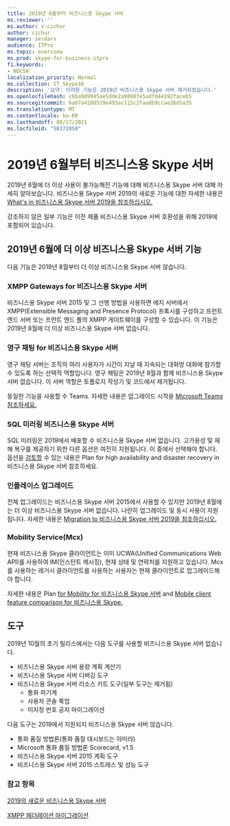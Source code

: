 ```yaml
---
title: 2019년 6월부터 비즈니스용 Skype 서버
ms.reviewer: ''
ms.author: v-cichur
author: cichur
manager: serdars
audience: ITPro
ms.topic: overview
ms.prod: skype-for-business-itpro
f1.keywords:
- NOCSH
localization_priority: Normal
ms.collection: IT_Skype16
description: '요약: 이러한 기능은 2019년 비즈니스용 Skype 서버 제거되었습니다.'
ms.openlocfilehash: c6ba9d9945ae5dde2a9898fe5adfd44192faceb5
ms.sourcegitcommit: 6a87a4180519e493ac115c2faadb9ccae26d5a35
ms.translationtype: MT
ms.contentlocale: ko-KR
ms.lasthandoff: 08/17/2021
ms.locfileid: "58372058"
---
```

# <a name="whats-deprecated-from-skype-for-business-server-2019"></a>2019년 6월부터 비즈니스용 Skype 서버

2019년 6월에 더 이상 사용이 불가능해진 기능에 대해 비즈니스용 Skype 서버 대해 자세히 알아보습니다. 비즈니스용 Skype 서버 2019의 새로운 기능에 대한 자세한 내용은 [What's in 비즈니스용 Skype 서버 2019을 참조하십시오.](whats-new.md)

강조하지 않은 일부 기능은 이전 제품 비즈니스용 Skype 서버 호환성을 위해 2019에 포함되어 있습니다.

## <a name="features-deprecated-in-skype-for-business-server-2019"></a>2019년 6월에 더 이상 비즈니스용 Skype 서버 기능 

다음 기능은 2019년 8월부터 더 이상 비즈니스용 Skype 서버 않습니다.

### <a name="xmpp-gateways-for-skype-for-business-server"></a>XMPP Gateways for 비즈니스용 Skype 서버

비즈니스용 Skype 서버 2015 및 그 선행 방법을 사용하면 에지 서버에서 XMPP(Extensible Messaging and Presence Protocol) 프록시를 구성하고 프런트 엔드 서버 또는 프런트 엔드 풀의 XMPP 게이트웨이를 구성할 수 있습니다. 이 기능은 2019년 8월에 더 이상 비즈니스용 Skype 서버 없습니다.

### <a name="persistent-chat-for-skype-for-business-server"></a>영구 채팅 for 비즈니스용 Skype 서버

영구 채팅 서버는 조직의 여러 사용자가 시간이 지날 때 지속되는 대화방 대화에 참가할 수 있도록 하는 선택적 역할입니다. 영구 채팅은 2019년 8월과 함께 비즈니스용 Skype 서버 없습니다. 이 서버 역할은 토폴로지 작성기 및 코드에서 제거됩니다. 

동일한 기능을 사용할 수 Teams. 자세한 내용은 업그레이드 시작을 [Microsoft Teams 참조하세요.](/microsoftteams/upgrade-start-here)

### <a name="sql-mirroring-for-skype-for-business-server"></a>SQL 미러링 비즈니스용 Skype 서버

SQL 미러링은 2019에서 배포할 수 비즈니스용 Skype 서버 없습니다. 고가용성 및 재해 복구를 제공하기 위한 다른 옵션은 여전히 지원됩니다. 이 중에서 선택해야 합니다. 옵션을 [검토할](../SfbServer/plan-your-deployment/high-availability-and-disaster-recovery/high-availability-and-disaster-recovery.md) 수 있는 내용은 Plan for high availability and disaster recovery in 비즈니스용 Skype 서버 참조하세요.

### <a name="in-place-upgrades"></a>인플레이스 업그레이드 

전체 업그레이드는 비즈니스용 Skype 서버 2015에서 사용할 수 있지만 2019년 8월에는 더 이상 비즈니스용 Skype 서버 없습니다. 나란히 업그레이드 및 동시 사용이 지원됩니다. 자세한 내용은 [Migration to 비즈니스용 Skype 서버 2019을 참조하십시오.](migration/migration-to-skype-for-business-server-2019.md)

### <a name="mobility-service-mcx"></a>Mobility Service(Mcx)

현재 비즈니스용 Skype 클라이언트는 이미 UCWA(Unified Communications Web API)를 사용하여 IM(인스턴트 메시징), 현재 상태 및 연락처를 지원하고 있습니다. Mcx를 사용하는 레거시 클라이언트를 사용하는 사용자는 현재 클라이언트로 업그레이드해야 합니다.

자세한 내용은 Plan [for Mobility for 비즈니스용 Skype 서버](../SfbServer/plan-your-deployment/mobility.md) and [Mobile client feature comparison for 비즈니스용 Skype.](../SfbServer/plan-your-deployment/clients-and-devices/mobile-feature-comparison.md)

## <a name="tools"></a>도구

2019년 10월의 초기 릴리스에서는 다음 도구를 사용할 비즈니스용 Skype 서버 없습니다.

- 비즈니스용 Skype 서버 용량 계획 계산기
- 비즈니스용 Skype 서버 디버깅 도구
- 비즈니스용 Skype 서버 리소스 키트 도구(일부 도구는 제거됨)
    - 통화 파기계
    - 사용자 콘솔 룩업
    - 미지정 번호 공지 마이그레이션

다음 도구는 2019에서 지원되지 비즈니스용 Skype 서버 않습니다.

- 통화 품질 방법론(통화 품질 대시보드는 아미라)
- Microsoft 통화 품질 방법론 Scorecard, v1.5
- 비즈니스용 Skype 서버 2015 계획 도구
- 비즈니스용 Skype 서버 2015 스트레스 및 성능 도구

### <a name="see-also"></a>참고 항목

[2019의 새로운 비즈니스용 Skype 서버](whats-new.md)

[XMPP 페더레이션 마이그레이션](migration/migrating-xmpp-federation.md)
